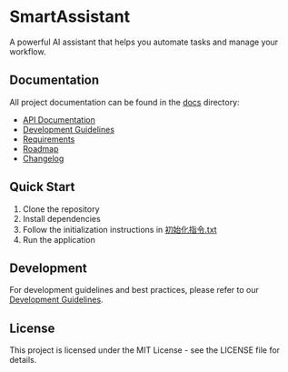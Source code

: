 # SmartAssistant

A powerful AI assistant that helps you automate tasks and manage your workflow.

## Documentation

All project documentation can be found in the [docs](./docs) directory:

- [API Documentation](./docs/api.md)
- [Development Guidelines](./docs/DEVELOPMENT_GUIDELINES.md)
- [Requirements](./docs/REQUIREMENTS.md)
- [Roadmap](./docs/ROADMAP.md)
- [Changelog](./docs/CHANGELOG.md)

## Quick Start

1. Clone the repository
2. Install dependencies
3. Follow the initialization instructions in [初始化指令.txt](./docs/初始化指令.txt)
4. Run the application

## Development

For development guidelines and best practices, please refer to our [Development Guidelines](./docs/DEVELOPMENT_GUIDELINES.md).

## License

This project is licensed under the MIT License - see the LICENSE file for details.
